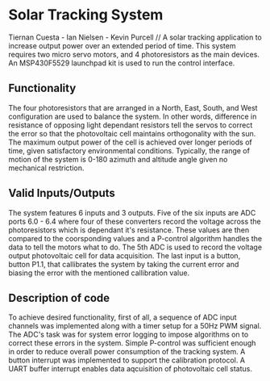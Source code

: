 # Solar Tracking System
Tiernan Cuesta - Ian Nielsen - Kevin Purcell //
A solar tracking application to increase output power over an extended period of time. This system requires two micro servo motors, and 4 photoresistors as the main devices. An MSP430F5529 launchpad kit is used to run the control interface. 
## Functionality
The four photoresistors that are arranged in a North, East, South, and West configuration are used to balance the system. In other words, difference in resistance of opposing light dependant resistors tell the servos to correct the error so that the photovoltaic cell maintains orthogonality with the sun. The maximum output power of the cell is achieved over longer periods of time, given satisfactory environmental conditions. Typically, the range of motion of the system is 0-180 azimuth and altitude angle given no mechanical restriction.

## Valid Inputs/Outputs
The system features 6 inputs and 3 outputs. Five of the six inputs are ADC ports 6.0 - 6.4 where four of these converters record the voltage across the photoresistors which is dependant it's resistance. These values are then compared to the coorsponding values and a P-control algorithm handles the data to tell the motors what to do. The 5th ADC is used to record the voltage output photovoltaic cell for data acquisition. The last input is a button, button P1.1, that callibrates the system by taking the current error and biasing the error with the mentioned callibration value.
## Description of code
To achieve desired functionality, first of all, a sequence of ADC input channels was implemented along with a timer setup for a 50Hz PWM signal. The ADC's task was for system error logging to impose algorithms on to correct these errors in the system. Simple P-control was sufficient enough in order to reduce overall power consumption of the tracking system. A button interrupt was implemented to support the calibration protocol. A UART buffer interrupt enables data aqcuisition of photovoltaic cell status.
